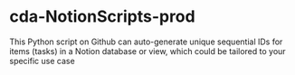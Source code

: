 # cda-NotionScripts-prod
 This Python script on Github can auto-generate unique sequential IDs for items (tasks) in a Notion database or view, which could be tailored to your specific use case
